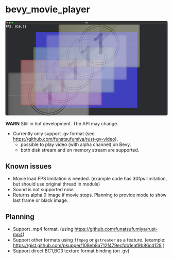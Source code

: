 # bevy_movie_player

![screenshot](./screenshot.png)

**WARN** Still in hot development. The API may change.

- Currently only support .gv format (see https://github.com/funatsufumiya/rust-gv-video).
    - possible to play video (with alpha channel) on Bevy.
    - both disk stream and on memory stream are supported.

## Known issues

- Movie load FPS limitation is needed. (example code has 30fps limitation, but should use original thread in module)
- Sound is not supported now.
- Returns alpha 0 image if movie stops. Planning to provide mode to show last frame or black image.

## Planning

- Support .mp4 format. (using https://github.com/funatsufumiya/rust-mp4)
- Support other formats using `ffmpeg` or `gstreamer` as a feature. (example: 
https://gist.github.com/pkupper/108eb8a712f479ecfdb1eaf9b86cd128 )
- Support direct BC1,BC3 texture format binding (on .gv)
